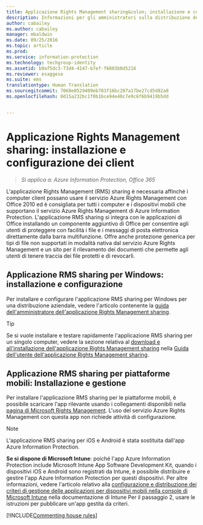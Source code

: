```yaml
---
title: Applicazione Rights Management sharing&colon; installazione e configurazione dei client | Azure Information Protection
description: Informazioni per gli amministratori sulla distribuzione dell&quot;applicazione Rights Management (RMS) sharing nei computer e nei dispositivi mobili Windows.
author: cabailey
ms.author: cabailey
manager: mbaldwin
ms.date: 09/25/2016
ms.topic: article
ms.prod: 
ms.service: information-protection
ms.technology: techgroup-identity
ms.assetid: b9af5dc3-73d4-4147-b7ef-f6803b0d5216
ms.reviewer: esaggese
ms.suite: ems
translationtype: Human Translation
ms.sourcegitcommit: 7068e0529409eb783f16bc207a17be27cd5d82a8
ms.openlocfilehash: 0d15a232bc1f0b1bce94e48c7e9c6f6b9419b5dd


---
```


# <a name="rights-management-sharing-application-installation-and-configuration-for-clients"></a>Applicazione Rights Management sharing: installazione e configurazione dei client

>*Si applica a: Azure Information Protection, Office 365*

L'applicazione Rights Management (RMS) sharing è necessaria affinché i computer client possano usare il servizio Azure Rights Management con Office 2010 ed è consigliata per tutti i computer e i dispositivi mobili che supportano il servizio Azure Rights Management di Azure Information Protection. L'applicazione RMS sharing si integra con le applicazioni di Office installando un componente aggiuntivo di Office per consentire agli utenti di proteggere con facilità i file e i messaggi di posta elettronica direttamente dalla barra multifunzione. Offre anche protezione generica per tipi di file non supportati in modalità nativa dal servizio Azure Rights Management e un sito per il rilevamento dei documenti che permette agli utenti di tenere traccia dei file protetti e di revocarli.

## <a name="the-rms-sharing-application-for-windows-installation-and-configuration"></a>Applicazione RMS sharing per Windows: installazione e configurazione
Per installare e configurare l'applicazione RMS sharing per Windows per una distribuzione aziendale, vedere l'articolo contenente la [guida dell'amministratore dell'applicazione Rights Management sharing](../rms-client/sharing-app-admin-guide.md).

> [!TIP]
> Se si vuole installare e testare rapidamente l'applicazione RMS sharing per un singolo computer, vedere la sezione relativa al [download e all'installazione dell'applicazione Rights Management sharing](../rms-client/install-sharing-app.md) nella [Guida dell'utente dell'applicazione Rights Management sharing](../rms-client/sharing-app-user-guide.md).

## <a name="the-rms-sharing-application-for-mobile-platforms-installation-and-management"></a>Applicazione RMS sharing per piattaforme mobili: Installazione e gestione
Per installare l'applicazione RMS sharing per le piattaforme mobili, è possibile scaricare l'app rilevante usando i collegamenti disponibili nella [pagina di Microsoft Rights Management](http://go.microsoft.com/fwlink/?LinkId=303970). L'uso del servizio Azure Rights Management con questa app non richiede attività di configurazione.

> [!NOTE]
> L'applicazione RMS sharing per iOS e Android è stata sostituita dall'app Azure Information Protection.

**Se si dispone di Microsoft Intune**: poiché l'app Azure Information Protection include Microsoft Intune App Software Development Kit, quando i dispositivi iOS e Android sono registrati da Intune, è possibile distribuire e gestire l'app Azure Information Protection per questi dispositivi. Per altre informazioni, vedere l'articolo relativo alla [configurazione e distribuzione dei criteri di gestione delle applicazioni per dispositivi mobili nella console di Microsoft Intune](/intune/deploy-use/configure-and-deploy-mobile-application-management-policies-in-the-microsoft-intune-console) nella documentazione di Intune Per il passaggio 2, usare le istruzioni per pubblicare un'app gestita da criteri.

[!INCLUDE[Commenting house rules](../includes/houserules.md)]





<!--HONumber=Jan17_HO4-->


